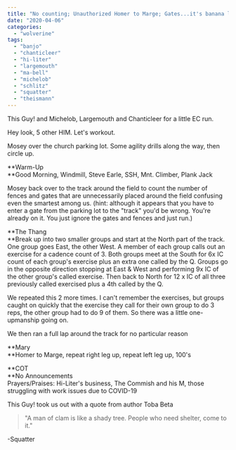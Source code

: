 ```yaml
---
title: "No counting; Unauthorized Homer to Marge; Gates...it's banana land."
date: "2020-04-06"
categories: 
  - "wolverine"
tags: 
  - "banjo"
  - "chanticleer"
  - "hi-liter"
  - "largemouth"
  - "ma-bell"
  - "michelob"
  - "schlitz"
  - "squatter"
  - "theismann"
---
```


This Guy! and Michelob, Largemouth and Chanticleer for a little EC run.

Hey look, 5 other HIM. Let's workout.

Mosey over the church parking lot. Some agility drills along the way, then circle up.

**Warm-Up  
**Good Morning, Windmill, Steve Earle, SSH, Mnt. Climber, Plank Jack

Mosey back over to the track around the field to count the number of fences and gates that are unnecessarily placed around the field confusing even the smartest among us. (hint: although it appears that you have to enter a gate from the parking lot to the "track" you'd be wrong. You're already on it. You just ignore the gates and fences and just run.)

**The Thang  
**Break up into two smaller groups and start at the North part of the track. One group goes East, the other West. A member of each group calls out an exercise for a cadence count of 3. Both groups meet at the South for 6x IC count of each group's exercise plus an extra one called by the Q. Groups go in the opposite direction stopping at East & West and performing 9x IC of the other group's called exercise. Then back to North for 12 x IC of all three previously called exercised plus a 4th called by the Q.

We repeated this 2 more times. I can't remember the exercises, but groups caught on quickly that the exercise they call for their own group to do 3 reps, the other group had to do 9 of them. So there was a little one-upmanship going on.

We then ran a full lap around the track for no particular reason

**Mary  
**Homer to Marge, repeat right leg up, repeat left leg up, 100's

**COT  
**No Announcements  
Prayers/Praises: Hi-Liter's business, The Commish and his M, those struggling with work issues due to COVID-19

This Guy! took us out with a quote from author Toba Beta

> "A man of clam is like a shady tree. People who need shelter, come to it."

\-Squatter
